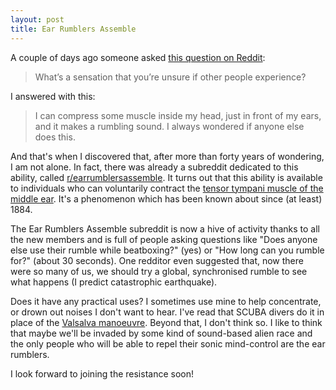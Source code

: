 ```yaml
---
layout: post
title: Ear Rumblers Assemble
---
```


A couple of days ago someone asked [this question on Reddit](https://www.reddit.com/r/AskReddit/comments/7mcyft/whats_a_sensation_that_youre_unsure_if_other/):

> What’s a sensation that you’re unsure if other people experience?

I answered with this:

> I can compress some muscle inside my head, just in front of my ears, and it makes a rumbling sound. I always wondered if anyone else does this.

And that's when I discovered that, after more than forty years of wondering, I am not alone. In fact, there was already a subreddit dedicated to this ability, called [r/earrumblersassemble](https://www.reddit.com/r/earrumblersassemble/). It turns out that this ability is available to individuals who can voluntarily contract the [tensor tympani muscle of the middle ear](https://en.wikipedia.org/wiki/Tensor_tympani_muscle). It's a phenomenon which has been known about since (at least) 1884.

The Ear Rumblers Assemble subreddit is now a hive of activity thanks to all the new members and is full of people asking questions like "Does anyone else use their rumble while beatboxing?" (yes) or "How long can you rumble for?" (about 30 seconds). One redditor even suggested that, now there were so many of us, we should try a global, synchronised rumble to see what happens (I predict catastrophic earthquake).

Does it have any practical uses? I sometimes use mine to help concentrate, or drown out noises I don't want to hear. I've read that SCUBA divers do it in place of the [Valsalva manoeuvre](https://en.wikipedia.org/wiki/Valsalva_maneuver). Beyond that, I don't think so. I like to think that maybe we'll be invaded by some kind of sound-based alien race and the only people who will be able to repel their sonic mind-control are the ear rumblers.

I look forward to joining the resistance soon!
